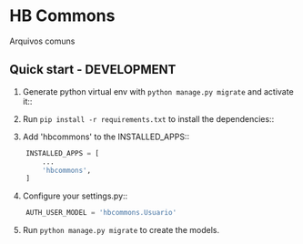 HB Commons
=====

Arquivos comuns

Quick start - DEVELOPMENT
-----------

1. Generate python virtual env with ``python manage.py migrate`` and activate it::

2. Run ``pip install -r requirements.txt`` to install the dependencies::

3. Add 'hbcommons' to the INSTALLED_APPS::
```python
    INSTALLED_APPS = [
        ...
        'hbcommons',
    ]
```
4. Configure your settings.py::
```python
    AUTH_USER_MODEL = 'hbcommons.Usuario'
```
5. Run ``python manage.py migrate`` to create the models.